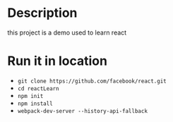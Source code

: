 # Description
 this project is a demo used to learn react

 # Run it in location
  - ```git clone https://github.com/facebook/react.git```
  - ```cd reactLearn```
  - ```npm init```
  - ```npm install```
  - ```webpack-dev-server --history-api-fallback```
